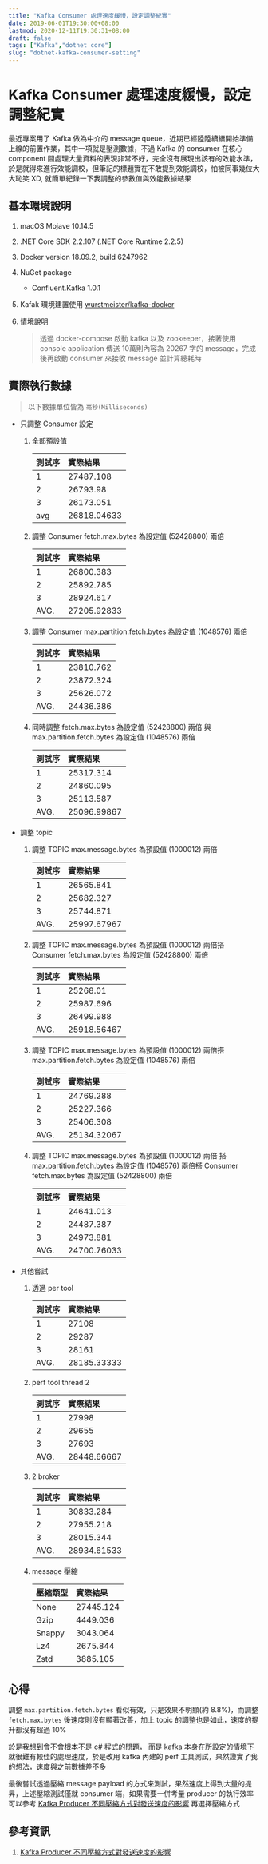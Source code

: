 ```yaml
---
title: "Kafka Consumer 處理速度緩慢，設定調整紀實"
date: 2019-06-01T19:30:00+08:00
lastmod: 2020-12-11T19:30:31+08:00
draft: false
tags: ["Kafka","dotnet core"]
slug: "dotnet-kafka-consumer-setting"
---
```


# Kafka Consumer 處理速度緩慢，設定調整紀實

最近專案用了 Kafka 做為中介的 message queue，近期已經陸陸續續開始準備上線的前置作業，其中一項就是壓測數據，不過 Kafka 的 consumer 在核心 component 間處理大量資料的表現非常不好，完全沒有展現出該有的效能水準，於是就得來進行效能調校，但筆記的標題實在不敢提到效能調校，怕被同事幾位大大恥笑 XD, 就簡單紀錄一下我調整的參數值與效能數據結果

## 基本環境說明

1. macOS Mojave 10.14.5
2. .NET Core SDK 2.2.107 (.NET Core Runtime 2.2.5)
3. Docker version 18.09.2, build 6247962
4. NuGet package

    - Confluent.Kafka 1.0.1

5. Kafak 環境建置使用 [wurstmeister/kafka-docker](https://github.com/wurstmeister/kafka-docker)
6. 情境說明

    > 透過 docker-compose 啟動 kafka 以及 zookeeper，接著使用 console application 傳送 10萬則內容為 20267 字的 message，完成後再啟動 consumer 來接收 message 並計算總耗時

## 實際執行數據

> 以下數據單位皆為 `毫秒(Milliseconds)`

- 只調整 Consumer 設定
    1. 全部預設值

        測試序|實際結果
        :---|:---
        1|27487.108
        2|26793.98
        3|26173.051
        avg|26818.04633

    2. 調整 Consumer fetch.max.bytes 為設定值 (52428800) 兩倍

        測試序|實際結果
        :---|:---
        1|26800.383
        2|25892.785
        3|28924.617
        AVG.|27205.92833

    3. 調整 Consumer max.partition.fetch.bytes 為設定值 (1048576) 兩倍

        測試序|實際結果
        :---|:---
        1|23810.762
        2|23872.324
        3|25626.072
        AVG.|24436.386

    4. 同時調整 fetch.max.bytes 為設定值 (52428800) 兩倍 與 max.partition.fetch.bytes 為設定值 (1048576) 兩倍

        測試序|實際結果
        :---|:---
        1|25317.314
        2|24860.095
        3|25113.587
        AVG.|25096.99867

- 調整 topic
    1. 調整 TOPIC max.message.bytes 為預設值 (1000012) 兩倍

        測試序|實際結果
        :---|:---
        1|26565.841
        2|25682.327
        3|25744.871
        AVG.|25997.67967

    2. 調整 TOPIC max.message.bytes 為預設值 (1000012) 兩倍搭 Consumer fetch.max.bytes 為設定值 (52428800) 兩倍

        測試序|實際結果
        :---|:---
        1|25268.01
        2|25987.696
        3|26499.988
        AVG.|25918.56467

    3. 調整 TOPIC max.message.bytes 為預設值 (1000012) 兩倍搭 max.partition.fetch.bytes 為設定值 (1048576) 兩倍

        測試序|實際結果
        :---|:---
        1|24769.288
        2|25227.366
        3|25406.308
        AVG.|25134.32067

    4. 調整 TOPIC max.message.bytes 為預設值 (1000012) 兩倍 搭 max.partition.fetch.bytes 為設定值 (1048576) 兩倍搭 Consumer fetch.max.bytes 為設定值 (52428800) 兩倍

        測試序|實際結果
        :---|:---
        1|24641.013
        2|24487.387
        3|24973.881
        AVG.|24700.76033

- 其他嘗試

    1. 透過 per tool

        測試序|實際結果
        :---|:---
        1|27108
        2|29287
        3|28161
        AVG.|28185.33333

    2. perf tool thread 2

        測試序|實際結果
        :---|:---
        1|27998
        2|29655
        3|27693
        AVG.|28448.66667

    3. 2 broker

        測試序|實際結果
        :---|:---
        1|30833.284
        2|27955.218
        3|28015.344
        AVG.|28934.61533

    4. message 壓縮

        壓縮類型|實際結果
        :---|:---
        None|27445.124
        Gzip|4449.036
        Snappy|3043.064
        Lz4|2675.844
        Zstd|3885.105

## 心得

調整 `max.partition.fetch.bytes` 看似有效，只是效果不明顯(約 8.8%)，而調整 `fetch.max.bytes` 後速度則沒有顯著改善，加上 topic 的調整也是如此，速度的提升都沒有超過 10%

於是我想到會不會根本不是 c# 程式的問題， 而是 kafka 本身在所設定的情境下就很難有較佳的處理速度，於是改用 kafka 內建的 perf 工具測試，果然證實了我的想法，速度與之前數據差不多

最後嘗試透過壓縮 message payload 的方式來測試，果然速度上得到大量的提昇，上述壓縮測試僅就 consumer 端，如果需要一併考量 producer 的執行效率可以參考 [Kafka Producer 不同壓縮方式對發送速度的影響](/dotnet-kafka-producer-compresstype) 再選擇壓縮方式

## 參考資訊

1. [Kafka Producer 不同壓縮方式對發送速度的影響](/dotnet-kafka-producer-compresstype)